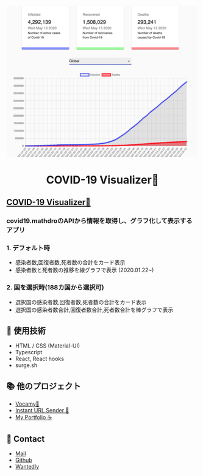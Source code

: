 
<p align="center">
  <a href="https://www.gatsbyjs.org">
    <img alt="COVID-19" src="./src/images/covid_19_screenshot.png" width="500" />
  </a>
</p>
<h1 align="center">
  COVID-19 Visualizer🦠
</h1>

## [COVID-19 Visualizer🦠](http://covid-19-visualizer.surge.sh/)
### covid19.mathdroのAPIから情報を取得し、グラフ化して表示するアプリ
### 1. デフォルト時
- 感染者数,回復者数,死者数の合計をカード表示  
- 感染者数と死者数の推移を線グラフで表示 (2020.01.22~)

### 2. 国を選択時(188カ国から選択可)  
- 選択国の感染者数,回復者数,死者数の合計をカード表示 
- 選択国の感染者数合計,回復者数合計,死者数合計を棒グラフで表示


## 🧐 使用技術
  - HTML / CSS (Material-UI)
  - Typescript
  - React, React hooks
  - surge.sh


## 📚 他のプロジェクト
  - [Vocamy🥑](https://github.com/hiropalla1692/vocamy)
  - [Instant URL Sender 📩](https://abc.xyz)
  - [My Portfolio ☕️](https://github.com/hiropalla1692/my-portfolio)

## 📩 Contact
- [Mail](mailto:hirokuni0719@gmail.com)
- [Github](https://github.com/hiropalla1692/)
- [Wantedly](https://www.wantedly.com/users/82225561)
